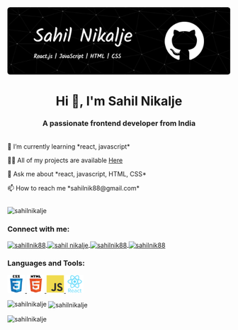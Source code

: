 <div align="center">
  <img src="./header.png" alt="header" style="max-width: 100%; height: auto;" />
  <h1>Hi 👋, I'm Sahil Nikalje</h1>
  <h3>A passionate frontend developer from India</h3>
</div>

<div style="display: flex; justify-content: space-between; align-items: center; width: 100%; margin-top: 20px;">
  <div style="flex: 1; text-align: left;">
    <p>🌱 I’m currently learning *react, javascript*</p>
    <p>👨‍💻 All of my projects are available <a href="https://portfoliosahilnikalje.netlify.app/" target="_blank">Here</a></p>
    <p>💬 Ask me about *react, javascript, HTML, CSS*</p>
    <p>📫 How to reach me *sahilnik88@gmail.com* </p>
  </div>
</div>

<p align="left">
  <img src="https://komarev.com/ghpvc/?username=sahilnikalje&label=Profile%20views&color=0e75b6&style=flat" alt="sahilnikalje" />
</p>

<h3 align="left">Connect with me:</h3>
<p align="left">
  <a href="https://twitter.com/sahillnik88" target="blank">
    <img align="center" src="https://raw.githubusercontent.com/rahuldkjain/github-profile-readme-generator/master/src/images/icons/Social/twitter.svg" alt="sahillnik88" height="30" width="40" />
  </a>
  <a href="https://linkedin.com/in/sahil-nikalje" target="blank">
    <img align="center" src="https://raw.githubusercontent.com/rahuldkjain/github-profile-readme-generator/master/src/images/icons/Social/linked-in-alt.svg" alt="sahil nikalje" height="30" width="40" />
  </a>
  <a href="https://instagram.com/sahilnik88" target="blank">
    <img align="center" src="https://raw.githubusercontent.com/rahuldkjain/github-profile-readme-generator/master/src/images/icons/Social/instagram.svg" alt="sahilnik88" height="30" width="40" />
  </a>
  <a href="https://www.leetcode.com/sahilnik88" target="blank">
    <img align="center" src="https://raw.githubusercontent.com/rahuldkjain/github-profile-readme-generator/master/src/images/icons/Social/leet-code.svg" alt="sahilnik88" height="30" width="40" />
  </a>
</p>

<h3 align="left">Languages and Tools:</h3>
<p align="left">
  <a href="https://www.w3schools.com/css/" target="_blank" rel="noreferrer">
    <img src="https://raw.githubusercontent.com/devicons/devicon/master/icons/css3/css3-original-wordmark.svg" alt="css3" width="40" height="40"/>
  </a>
  <a href="https://www.w3.org/html/" target="_blank" rel="noreferrer">
    <img src="https://raw.githubusercontent.com/devicons/devicon/master/icons/html5/html5-original-wordmark.svg" alt="html5" width="40" height="40"/>
  </a>
  <a href="https://developer.mozilla.org/en-US/docs/Web/JavaScript" target="_blank" rel="noreferrer">
    <img src="https://raw.githubusercontent.com/devicons/devicon/master/icons/javascript/javascript-original.svg" alt="javascript" width="40" height="40"/>
  </a>
  <a href="https://reactjs.org/" target="_blank" rel="noreferrer">
    <img src="https://raw.githubusercontent.com/devicons/devicon/master/icons/react/react-original-wordmark.svg" alt="react" width="40" height="40"/>
  </a>
</p>

<p><img align="left" src="https://github-readme-stats.vercel.app/api/top-langs?username=sahilnikalje&show_icons=true&locale=en&layout=compact" alt="sahilnikalje" /></p>

<p>&nbsp;<img align="center" src="https://github-readme-stats.vercel.app/api?username=sahilnikalje&show_icons=true&locale=en" alt="sahilnikalje" /></p>

<p><img align="center" src="https://github-readme-streak-stats.herokuapp.com/?user=sahilnikalje&" alt="sahilnikalje" /></p>
